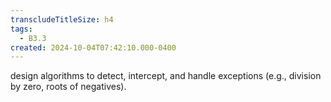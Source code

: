 ```yaml
---
transcludeTitleSize: h4
tags:
  - B3.3
created: 2024-10-04T07:42:10.000-0400
---
```

design algorithms to detect, intercept, and handle exceptions (e.g., division by zero, roots of negatives).